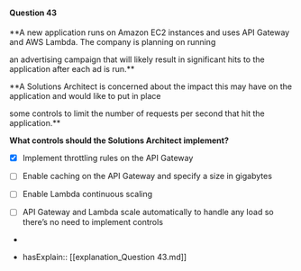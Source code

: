 #### Question  43

**A new application runs on Amazon EC2 instances and uses API Gateway and AWS Lambda. The company is planning on running

an advertising campaign that will likely result in significant hits to the application after each ad is run.**

**A Solutions Architect is concerned about the impact this may have on the application and would like to put in place

some controls to limit the number of requests per second that hit the application.**

**What controls should the Solutions Architect implement?**

- [x] Implement throttling rules on the API Gateway

- [ ] Enable caching on the API Gateway and specify a size in gigabytes

- [ ] Enable Lambda continuous scaling

- [ ] API Gateway and Lambda scale automatically to handle any load so there’s no need to implement controls

*

- hasExplain:: [[explanation_Question  43.md]]
